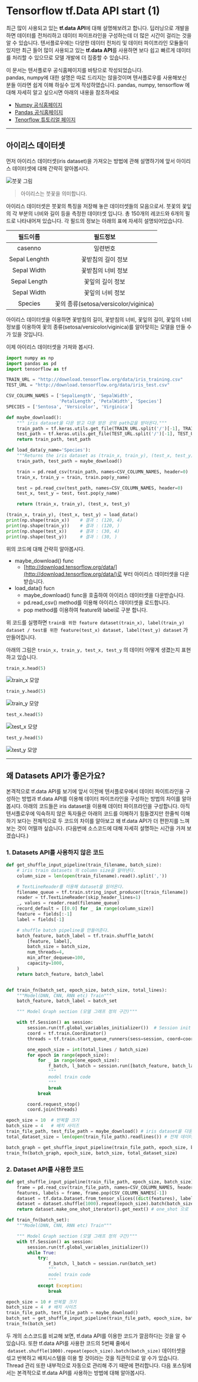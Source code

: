 # Tensorflow tf.Data API start (1)

최근 많이 사용되고 있는 **tf.data API**에 대해 설명해보려고 합니다. 딥러닝으로 개발을 하면 데이터를 전처리하고 데이터 파이프라인을 구성하는데 더 많은 시간이 걸리는 것을 알 수 있습니다. 텐서플로우에는 다양한 데이터 전처리 및 데이터 파이프라인 모듈들이 있지만 최근 들어 많이 사용되고 있는 **tf.data API**를 사용하면 보다 쉽고 빠르게 데이터를 처리할 수 있으므로 모델 개발에 더 집중할 수 있습니다.

이 문서는 텐서플로우 공식홈페이지를 바탕으로 작성되었습니다.  
pandas, numpy에 대한 설명은 따로 드리지는 않을것이며 텐서플로우를 사용해보신 분들 이라면 쉽게 이해 하실수 있게 작성하였습니다.
pandas, numpy, tensorflow 에 대해 자세히 알고 싶으시면 아래의 내용을 참조하세요
- [Numpy 공식홈페이지](http://www.numpy.org/)
- [Pandas 공식홈페이지](https://pandas.pydata.org/)
- [Tenorflow 튜토리얼 페이지](https://www.tensorflow.org/get_started/)

---

## 아이리스 데이터셋

먼저 아이리스 데이터셋(iris dataset)을 가져오는 방법에 관해 설명하기에 앞서 아이리스 데이터셋에 대해 간략히 알아봅시다.

![붓꽃 그림](./image/붓꽃.png)
> 아이리스는 붓꽃을 의미합니다.

아이리스 데이터셋은 붓꽃의 특징을 저장해 놓은 데이터셋들의 모음으로서. 붓꽃의 꽃잎의 각 부분의 너비와 길이 등을 측정한 데이터셋 입니다. 총 150개의 레코드와 6개의 필드로 나타내어져 있습니다. 각 필드의 정보는 아래의 표에 자세히 설명되어있습니다.

| 필드이름 | 필드정보 |
|:-------:|:-------:|
|casenno| 일련번호 |
|Sepal Lenghth| 꽃받침의 길이 정보 |
|Sepal Width| 꽃받침의 너비 정보 |
|Sepal Length| 꽃잎의 길이 정보 |
|Sepal Width| 꽃잎의 너비 정보 |
|Species|꽃의 종류(setosa/versicolor/viginica)|

아이리스 데이터셋을 이용하면 꽃받침의 길이, 꽃받침의 너비, 꽃잎의 길이, 꽃잎의 너비 정보를 이용하여 꽃의 종류(setosa/versicolor/viginica)를 알아맞히는 모델을 만들 수가 있을 것입니다.

이제 아이리스 데이터셋을 가져와 봅시다.

```python
import numpy as np
import pandas as pd
import tensorflow as tf

TRAIN_URL = "http://download.tensorflow.org/data/iris_training.csv"
TEST_URL = "http://download.tensorflow.org/data/iris_test.csv"

CSV_COLUMN_NAMES = ['SepalLength', 'SepalWidth',
                    'PetalLength', 'PetalWidth', 'Species']
SPECIES = ['Sentosa', 'Versicolor', 'Virginica']

def maybe_download():
    """ iris dataset을 다운 받고 다운 받은 곳의 path값을 받아온다."""
    train_path = tf.keras.utils.get_file(TRAIN_URL.split('/')[-1], TRAIN_URL)
    test_path = tf.keras.utils.get_file(TEST_URL.split('/')[-1], TEST_URL)
    return train_path, test_path

def load_data(y_name='Species'):
    """Returns the iris dataset as (train_x, train_y), (test_x, test_y)."""
    train_path, test_path = maybe_download()

    train = pd.read_csv(train_path, names=CSV_COLUMN_NAMES, header=0)
    train_x, train_y = train, train.pop(y_name)

    test = pd.read_csv(test_path, names=CSV_COLUMN_NAMES, header=0)
    test_x, test_y = test, test.pop(y_name)

    return (train_x, train_y), (test_x, test_y)

(train_x, train_y), (test_x, test_y) = load_data()
print(np.shape(train_x))    # 결과 : (120, 4)
print(np.shape(train_y))    # 결과 : (120, )
print(np.shape(test_x))     # 결과 : (30, 4)
print(np.shape(test_y))     # 결과 : (30, )
```

위의 코드에 대해 간략히 알아봅시다.

- maybe_download() func
  - [http://download.tensorflow.org/data/](http://download.tensorflow.org/data/)로 부터 아이리스 데이터셋을 다운받습니다.
- load_data() fucn
  - maybe_download() func을 호출하여 아이리스 데이터셋을 다운받습니다.
  - pd.read_csv() method를 이용해 아이리스 데이터셋을 로드합니다.
  - pop method를 이용하여 feature와 label로 구분 합니다.

위 코드를 실행하면 `train을 위한 feature dataset(train_x), label(train_y) dataset / test를 위한 feature(test_x) dataset, label(test_y) dataset` 가 만들어집니다.

아래의 그림은 `train_x, train_y, test_x, test_y` 의 데이터 어떻게 생겼는지 표현하고 있습니다.

```python
train_x.head(5)
```

![train_x 모양](./image/iris_dataset1.PNG)

```python
train_y.head(5)
```

![train_y 모양](./image/iris_dataset2.PNG)

```python
test_x.head(5)
```

![test_x 모양](./image/iris_dataset3.PNG)

```python
test_y.head(5)
```

![test_y 모양](./image/iris_dataset4.PNG)

---

## 왜 Datasets API가 좋은가요?

본격적으로 tf.data API를 보기에 앞서 이전에 텐서플로우에서 데이터 파이트라인을 구성하는 방법과 tf.data API를 이용해 데이터 파이프라인을 구성하는 방법의 차이를 알아봅시다. 아래의 코드들은 iris dataset을 이용해 데이터 파이프라인을 구성합니다. 아직 텐서플로우에 익숙하지 않은 독자들은 아래의 코드를 이해하기 힘들겠지만 한줄씩 이해하기 보다는 전체적으로 두 코드의 차이를 알아보고 왜 tf.data API가 더 편한지를 느껴보는 것이 어떨까 싶습니다. (다음번에 소스코드에 대해 자세히 설명하는 시간을 가져 보겠습니다.)

### 1. Datasets API를 사용하지 않은 코드

```python
def get_shuffle_input_pipeline(train_filename, batch_size):
    # iris train datasets 의 column size을 알아낸다.
    column_size = len(open(train_filename).read().split(','))

    # TextLineReader를 이용해 dataset을 읽어온다.
    filename_queue = tf.train.string_input_producer([train_filename])
    reader = tf.TextLineReader(skip_header_lines=1)
    _, values = reader.read(filename_queue)
    record_default = [[0.0] for _ in range(column_size)]
    feature = fields[:-1]
    label = fields[-1]

    # shuffle batch pipeline을 만들어준다.
    batch_feature, batch_label = tf.train.shuffle_batch(
        [feature, label],
        batch_size = batch_size,
        num_threads=4,
        min_after_dequeue=100,
        capacity=1000,
    )
    return batch_feature, batch_label


def train_fn(batch_set, epoch_size, batch_size, total_lines):
    """Model(DNN, CNN, RNN etc) Train"""
    batch_feature, batch_label = batch_set

    """ Model Graph section (모델 그래프 정의 구간)"""

    with tf.Session() as session:
        session.run(tf.global_variables_initializer())  # Session init
        coord = tf.train.Coordinator()
        threads = tf.train.start_queue_runners(sess=session, coord=coord)

        one_epoch_size = int(total_lines / batch_size)
        for epoch in range(epoch_size):
            for _ in range(one_epoch_size):
                f_batch, l_batch = session.run([batch_feature, batch_label])
                """
                model train code
                """
                break
            break

        coord.request_stop()
        coord.join(threads)

epoch_size = 10  # 반복할 크기
batch_size = 4   # 배치 사이즈
train_file_path, test_file_path = maybe_download() # iris dataset을 다운 받고 다운 받은 곳의 path값을 받아온다.
total_dataset_size = len(open(train_file_path).readlines()) # 전체 데이터셋 사이즈

batch_graph = get_shuffle_input_pipeline(train_file_path, epoch_size, batch_size, total_dataset_size)
train_fn(batch_graph, epoch_size, batch_size, total_dataset_size)
```

### 2. Dataset API를 사용한 코드

```python
def get_shuffle_input_pipeline(train_file_path, epoch_size, batch_size):
    frame = pd.read_csv(train_file_path, names=CSV_COLUMN_NAMES, header=0)
    features, labels = frame, frame.pop(CSV_COLUMN_NAMES[-1])
    dataset = tf.data.Dataset.from_tensor_slices((dict(features), labels))
    dataset = dataset.shuffle(1000).repeat(epoch_size).batch(batch_size) # 굉장히 직관적이고 쉽게 데이터 파이프 라인을 구성
    return dataset.make_one_shot_iterator().get_next() # one_shot 으로 한 방에

def train_fn(batch_set):
    """Model(DNN, CNN, RNN etc) Train"""

    """ Model Graph section (모델 그래프 정의 구간)"""
    with tf.Session() as session:
        session.run(tf.global_variables_initializer())
        while True:
            try:
                f_batch, l_batch = session.run(batch_set)
                """
                model train code
                """
            except Exception:
                break

epoch_size = 10 # 반복할 크기
batch_size = 4  # 배치 사이즈
train_file_path, test_file_path = maybe_download()
batch_set = get_shuffle_input_pipeline(train_file_path, epoch_size, batch_size)
train_fn(batch_set)
```

두 개의 소스코드를 비교해 보면, tf.data API를 이용한 코드가 깔끔하다는 것을 알 수 있습니다. 또한 tf.data API를 사용한 코드의 5번째 줄에서  `dataset.shuffle(1000).repeat(epoch_size).batch(batch_size)` 데이터셋을 섞고 반복하고 배치시스템을 이용 할 것이라는 것을 직관적으로 알 수가 있습니다. Thread 관리 또한 내부적으로 자동으로 관리해 주기 때문에 편리합니다. 다음 포스팅에서는 본격적으로 tf.data API를 사용하는 방법에 대해 알아봅시다.
